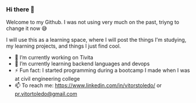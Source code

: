 ### Hi there 👋

Welcome to my Github. I was not using very much on the past, triyng to change it now 😅

I will use this as a learning space, where I will post the things I'm studying, my learning projects, and things I just find cool. 

- 🔭 I’m currently working on Tivita
- 🌱 I’m currently learning backend languages and devops
- ⚡ Fun fact: I started programming during a bootcamp I made when I was at civil engineering college
- 📫 To reach me: https://www.linkedin.com/in/vitorstoledo/ or pr.vitortoledo@gmail.com
